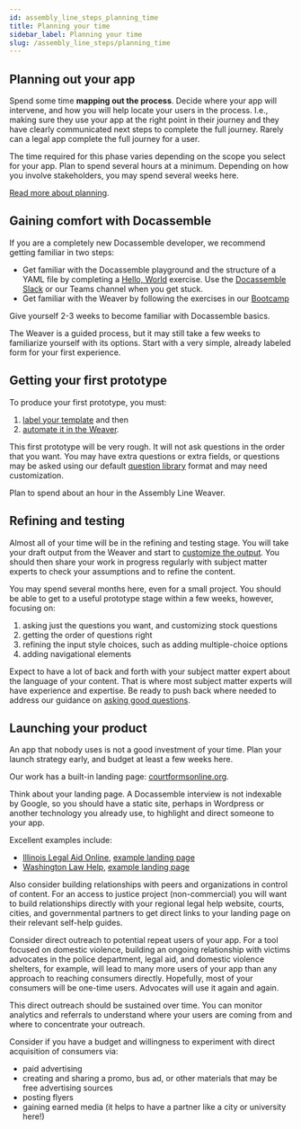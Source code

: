 ```yaml
---
id: assembly_line_steps_planning_time
title: Planning your time
sidebar_label: Planning your time
slug: /assembly_line_steps/planning_time
---
```


## Planning out your app

Spend some time **mapping out the process**. Decide where your app will intervene, and
how you will help locate your users in the process. I.e., making sure they 
use your app at the right point in their journey and they have clearly communicated
next steps to complete the full journey. Rarely can a legal app complete the full
journey for a user.

The time required for this phase varies depending on the scope you select for your app.
Plan to spend several hours at a minimum. Depending on how you involve stakeholders,
you may spend several weeks here.

[Read more about planning](https://suffolklitlab.org/legal-tech-class/docs/interview-structure/building-an-app-outline/#the-planning-phase).

## Gaining comfort with Docassemble

If you are a completely new Docassemble developer, we recommend getting familiar in two steps:

* Get familiar with the Docassemble playground and the structure of a YAML file by completing a [Hello, World](https://suffolklitlab.org/legal-tech-class/docs/classes/docacon-2020/hello-world) exercise. Use the [Docassemble Slack](https://docassemble.org/docs/support.html#tocAnchor-1-1) or our Teams channel when you get stuck.
* Get familiar with the Weaver by following the exercises in our [Bootcamp](bootcamp.md)

Give yourself 2-3 weeks to become familiar with Docassemble basics.

The Weaver is a guided process, but it may still take a few weeks to familiarize yourself with its options. Start with
a very simple, already labeled form for your first experience.

## Getting your first prototype

To produce your first prototype, you must:

1. [label your template](doc_vars_reference.md) and then
1. [automate it in the Weaver](weaver_overview.md).

This first prototype will be very rough. It will not ask questions in the order that you want.
You may have extra questions or extra fields, or questions may be asked using our default
[question library](question_library/names.md) format and may need customization.

Plan to spend about an hour in the Assembly Line Weaver.

## Refining and testing

Almost all of your time will be in the refining and testing stage. You will take
your draft output from the Weaver and start to [customize the
output](customizing_interview.md). You should then share your work in progress regularly
with subject matter experts to check your assumptions and to refine the content.

You may spend several months here, even for a small project. You should be able to
get to a useful prototype stage within a few weeks, however, focusing on:

1. asking just the questions you want, and customizing stock questions
1. getting the order of questions right
1. refining the input style choices, such as adding multiple-choice options
1. adding navigational elements

Expect to have a lot of back and forth with your subject matter expert about
the language of your content. That is where most subject matter experts will
have experience and expertise. Be ready to push back where needed to address
our guidance on [asking good questions](question_style_overview.md).

## Launching your product

An app that nobody uses is not a good investment of your time. Plan your launch
strategy early, and budget at least a few weeks here.

Our work has a built-in landing page: [courtformsonline.org](https://courtformsonline.org).

Think about your landing page. A Docassemble interview is not indexable by Google, so you 
should have a static site, perhaps in Wordpress or another technology you already use, to
highlight and direct someone to your app.

Excellent examples include:

* [Illinois Legal Aid Online](https://www.illinoislegalaid.org/), [example landing page](https://www.illinoislegalaid.org/legal-information/divorce)
* [Washington Law Help](https://www.washingtonlawhelp.org/), [example landing page](https://www.washingtonlawhelp.org/resource/parenting-plan-forms-online)

Also consider building relationships with peers and organizations in control of
content. For an access to justice project (non-commercial) you will want to
build relationships directly with your regional legal help website, courts,
cities, and governmental partners to get direct links to your landing page on
their relevant self-help guides.

Consider direct outreach to potential repeat users of your app. For a tool focused
on domestic violence, building an ongoing relationship with victims advocates in
the police department, legal aid, and domestic violence shelters, for example, will
lead to many more users of your app than any approach to reaching consumers directly.
Hopefully, most of your consumers will be one-time users. Advocates will use it
again and again.

This direct outreach should be sustained over time. You can monitor analytics and
referrals to understand where your users are coming from and where to concentrate
your outreach.

Consider if you have a budget and willingness to experiment with direct
acquisition of consumers via: 

* paid advertising
* creating and sharing a promo, bus ad, or other materials that may be free advertising sources
* posting flyers
* gaining earned media (it helps to have a partner like a city or university here!)

